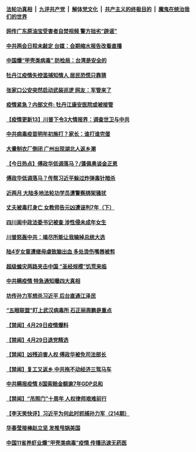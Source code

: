 ####  [法轮功真相](../../../../basic/blob/master/README.md?t=05010331) &nbsp;|&nbsp; [九评共产党](../../../../9ping.md/blob/master/README.md?t=05010331) &nbsp;|&nbsp; [解体党文化](../../../../jtdwh.md/blob/master/README.md?t=05010331)  &nbsp;|&nbsp; [共产主义的终极目的](../../../../gczydzjmd.md/blob/master/README.md?t=05010331) &nbsp;|&nbsp; [魔鬼在统治我们的世界](../../../../mgztzwmdsj.md/blob/master/README.md?t=05010331) 

#### [网传广东原油宝受害者自焚视频 警方拙劣“辟谣”](../pages/prog204/a102835753.md?t=05010331) 

#### [中共两会日程未敲定 台媒：会期缩水报告改看直播](../pages/prog204/a102835655.md?t=05010331) 

#### [中国爆“甲壳类病毒” 防检局：台湾是安全的](../pages/prog204/a102835719.md?t=05010331) 

#### [牡丹江疫情失控滥捕知情人 居民恐慌只靠猜](../pages/prog204/a102835635.md?t=05010331) 

#### [张家口公安突然启动武装巡逻 网友：军管来了](../pages/prog204/a102834924.md?t=05010331) 

#### [疫情紧急？内部文件: 牡丹江康安医院或被接管](../pages/prog204/a102835566.md?t=05010331) 

#### [【疫情更新13】川普下令3大情报界：调查世卫与中共](../pages/prog204/a102832541.md?t=05010331) 

#### [中共病毒疫苗明年初施打？家长：谁打谁完蛋](../pages/prog204/a102835494.md?t=05010331) 

#### [大量制衣厂倒闭 广州出现湖北人返乡潮](../pages/prog204/a102835487.md?t=05010331) 

#### [【今日热点】傅政华低调落马？/蓬佩奥谈金正恩](../pages/prog204/a102835436.md?t=05010331) 

#### [傅政华低调落马？传帮习近平躲过炸弹毒针暗杀](../pages/prog204/a102835352.md?t=05010331) 

#### [近两月 大陆多地法轮功学员遭警察绑架骚扰](../pages/prog204/a102835361.md?t=05010331) 

#### [丈夫被毒打身亡 女教师告元凶遭诬判7年（下）](../pages/prog204/a102835328.md?t=05010331) 

#### [四川阆中政法委书记被查 涉性侵未成年女生](../pages/prog204/a102835297.md?t=05010331) 

#### [川普怒轰中共：竭尽所能让我输掉总统大选](../pages/prog204/a102835284.md?t=05010331) 

#### [陆4岁女童遭继母虐致脑出血 多处烫伤嘴唇被剪](../pages/prog204/a102835257.md?t=05010331) 

#### [超级蝗灾两路夹击中国 “圣经规模”饥荒来临](../pages/prog204/a102835173.md?t=05010331) 

#### [中共瞒疫情 特急通知曝四大真相](../pages/prog204/a102835153.md?t=05010331) 

#### [坊传孙力军想杀习近平 后台直通江泽民](../pages/prog204/a102835140.md?t=05010331) 

#### [“五眼联盟”盯上武汉病毒所 石正丽周鹏是重点](../pages/prog204/a102834955.md?t=05010331) 


#### [【禁闻】4月29日疫情爆料](../pages/prog204/a102835034.md?t=05010331) 

#### [【禁闻】4月29日退党精选](../pages/prog204/a102835029.md?t=05010331) 

#### [【禁闻】凶残迫害人权 傅政华被免司法部长](../pages/prog204/a102834975.md?t=05010331) 

#### [【禁闻】复工又返乡 中共拖不动经济三驾马车](../pages/prog204/a102834985.md?t=05010331) 

#### [中共瞒报疫情 8国索赔金额逾7年GDP总和](../pages/prog204/a102834879.md?t=05010331) 

#### [【禁闻】“吊照门”十周年 人权律师艰难前行](../pages/prog204/a102834895.md?t=05010331) 

#### [【李天笑快评】习近平为何此时抓捕孙力军（214期）](../pages/prog204/a102834870.md?t=05010331) 

#### [华春莹接棒赵立坚 发推甩锅美国](../pages/prog204/a102834829.md?t=05010331) 

#### [中国11省养虾业爆“甲壳类病毒”疫情 传播迅速无药医](../pages/prog204/a102834849.md?t=05010331) 

